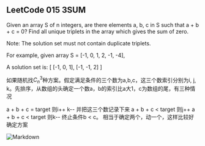 ## LeetCode 015 3SUM

Given an array S of n integers, are there elements a, b, c in S such that a + b + c = 0? Find all unique triplets in the array which gives the sum of zero.

Note: The solution set must not contain duplicate triplets.

For example, given array S = [-1, 0, 1, 2, -1, -4],

A solution set is:
[
  [-1, 0, 1],
  [-1, -1, 2]
]

如果随机找$C_n^3$种方案。假定满足条件的三个数为a,b,c，这三个数索引分别为i, j, k。先排序，从数组的头确定一个数a，b的索引比a大1，c为数组的尾，有三种情况

a + b + c = target 则i++ k-- 并把这三个数记录下来
a + b + c < target 则j++
a + b + c < target 则k--
终止条件b < c。
相当于确定两个，动一个，这样比较好确定方案

![Markdown](http://i4.bvimg.com/606002/bee2f959117cc6be.jpg)